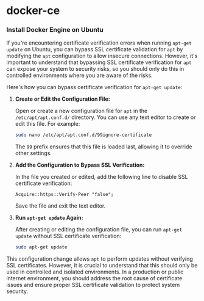 # docker-ce
### Install Docker Engine on Ubuntu

If you're encountering certificate verification errors when running `apt-get update` on Ubuntu, you can bypass SSL certificate validation for `apt` by modifying the `apt` configuration to allow insecure connections. However, it's important to understand that bypassing SSL certificate verification for `apt` can expose your system to security risks, so you should only do this in controlled environments where you are aware of the risks.

Here's how you can bypass certificate verification for `apt-get update`:

1. **Create or Edit the Configuration File:**

   Open or create a new configuration file for `apt` in the `/etc/apt/apt.conf.d/` directory. You can use any text editor to create or edit this file. For example:

   ```bash
   sudo nano /etc/apt/apt.conf.d/99ignore-certificate
   ```

   The `99` prefix ensures that this file is loaded last, allowing it to override other settings.

2. **Add the Configuration to Bypass SSL Verification:**

   In the file you created or edited, add the following line to disable SSL certificate verification:

   ```
   Acquire::https::Verify-Peer "false";
   ```

   Save the file and exit the text editor.

3. **Run `apt-get update` Again:**

   After creating or editing the configuration file, you can run `apt-get update` without SSL certificate verification:

   ```bash
   sudo apt-get update
   ```

This configuration change allows `apt` to perform updates without verifying SSL certificates. However, it is crucial to understand that this should only be used in controlled and isolated environments. In a production or public internet environment, you should address the root cause of certificate issues and ensure proper SSL certificate validation to protect system security.
